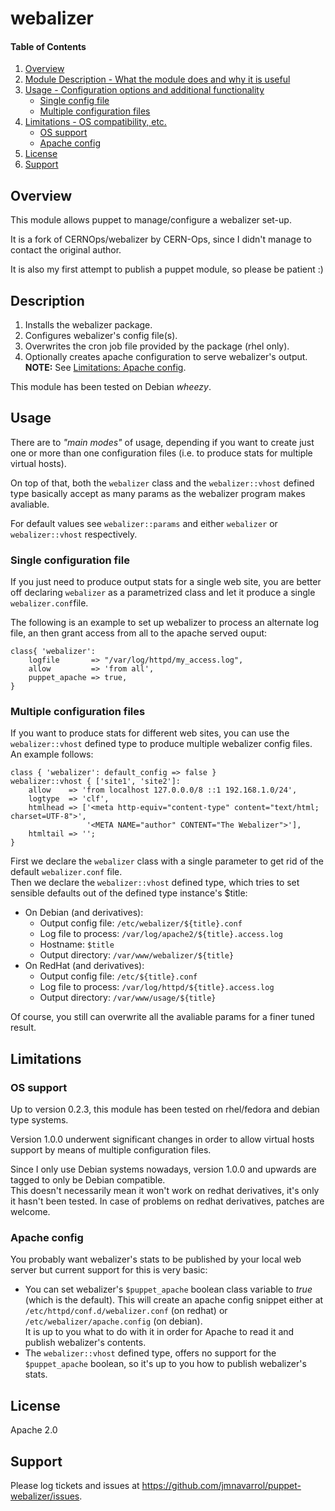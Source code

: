 # webalizer

#### Table of Contents

1. [Overview](#overview)
2. [Module Description - What the module does and why it is useful](#description)
3. [Usage - Configuration options and additional functionality](#usage)
	* [Single config file](#single-config-file)
	* [Multiple configuration files](#multiple-configuration-files)
4. [Limitations - OS compatibility, etc.](#limitations)
	* [OS support](os-support)
	* [Apache config](#apache-config)
5. [License](#license)
6. [Support](#support)


## Overview
This module allows puppet to manage/configure a webalizer set-up.

It is a fork of CERNOps/webalizer by CERN-Ops, since I didn't manage to contact the original author.

It is also my first attempt to publish a puppet module, so please be patient :)

## Description
1. Installs the webalizer package.
2. Configures webalizer's config file(s). 
3. Overwrites the cron job file provided by the package (rhel only).
4. Optionally creates apache configuration to serve webalizer's output.  
	**NOTE:** See [Limitations: Apache config](#apache-config).

This module has been tested on Debian *wheezy*.

## Usage
There are to *"main modes"* of usage, depending if you want to create just one or more than one configuration files (i.e. to produce stats for multiple virtual hosts).

On top of that, both the `webalizer` class and the `webalizer::vhost` defined type basically accept as many params as the webalizer program makes avaliable.

For default values see `webalizer::params` and either `webalizer` or `webalizer::vhost` respectively.

### Single configuration file
If you just need to produce output stats for a single web site, you are better off declaring `webalizer` as a parametrized class and let it produce a single `webalizer.conf`file.

The following is an example to set up webalizer to process an alternate log file, an then grant access from all to the apache served ouput:
```puppet
class{ 'webalizer':
	logfile       => "/var/log/httpd/my_access.log",
	allow         => 'from all',
	puppet_apache => true,
}
```

### Multiple configuration files
If you want to produce stats for different web sites, you can use the `webalizer::vhost` defined type to produce multiple webalizer config files.  An example follows:
```puppet
class { 'webalizer': default_config => false }
webalizer::vhost { ['site1', 'site2']:
	allow    => 'from localhost 127.0.0.0/8 ::1 192.168.1.0/24',
	logtype  => 'clf',
	htmlhead => ['<meta http-equiv="content-type" content="text/html; charset=UTF-8">',
	             '<META NAME="author" CONTENT="The Webalizer">'],
	htmltail => '';
}
```

First we declare the `webalizer` class with a single parameter to get rid of the default `webalizer.conf` file.  
Then we declare the `webalizer::vhost` defined type, which tries to set sensible defaults out of the defined type instance's $title:
* On Debian (and derivatives):
	* Output config file: `/etc/webalizer/${title}.conf`
	* Log file to process: `/var/log/apache2/${title}.access.log`
	* Hostname: `$title`
	* Output directory: `/var/www/webalizer/${title}`
* On RedHat (and derivatives):
	* Output config file: `/etc/${title}.conf`
	* Log file to process: `/var/log/httpd/${title}.access.log`
	* Output directory: `/var/www/usage/${title}`

Of course, you still can overwrite all the avaliable params for a finer tuned result.

## Limitations

### OS support
Up to version 0.2.3, this module has been tested on rhel/fedora and debian type systems.

Version 1.0.0 underwent significant changes in order to allow virtual hosts support by means of multiple configuration files.

Since I only use Debian systems nowadays, version 1.0.0 and upwards are tagged to only be Debian compatible.  
This doesn't necessarily mean it won't work on redhat derivatives, it's only it hasn't been tested.  In case of problems on redhat derivatives, patches are welcome.

### Apache config
You probably want webalizer's stats to be published by your local web server but current support for this is very basic:
* You can set webalizer's `$puppet_apache` boolean class variable to *true* (which is the default).  This will create an apache config snippet either at `/etc/httpd/conf.d/webalizer.conf` (on redhat) or `/etc/webalizer/apache.config` (on debian).  
It is up to you what to do with it in order for Apache to read it and publish webalizer's contents.
* The `webalizer::vhost` defined type, offers no support for the `$puppet_apache` boolean, so it's up to you how to publish webalizer's stats.

## License
Apache 2.0

## Support
Please log tickets and issues at https://github.com/jmnavarrol/puppet-webalizer/issues.
